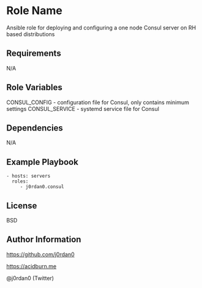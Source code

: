 Role Name
=========

Ansible role for deploying and configuring a one node Consul server on RH based distributions

Requirements
------------

N/A

Role Variables
--------------

CONSUL_CONFIG - configuration file for Consul, only contains minimum settings
CONSUL_SERVICE - systemd service file for Consul

Dependencies
------------

N/A

Example Playbook
----------------


    - hosts: servers
      roles:
         - j0rdan0.consul

License
-------

BSD

Author Information
------------------

https://github.com/j0rdan0

https://acidburn.me

@j0rdan0 (Twitter)
